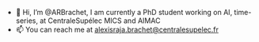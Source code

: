 - 👋 Hi, I’m @ARBrachet, I am currently a PhD student working on AI, time-series, at CentraleSupélec MICS and AIMAC
- 📫 You can reach me at alexisraja.brachet@centralesupelec.fr
